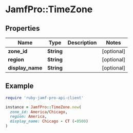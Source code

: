 # JamfPro::TimeZone

## Properties

| Name | Type | Description | Notes |
| ---- | ---- | ----------- | ----- |
| **zone_id** | **String** |  | [optional] |
| **region** | **String** |  | [optional] |
| **display_name** | **String** |  | [optional] |

## Example

```ruby
require 'ruby-jamf-pro-api-client'

instance = JamfPro::TimeZone.new(
  zone_id: America/Chicago,
  region: America,
  display_name: Chicago - CT (-0500)
)
```

